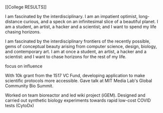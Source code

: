 [[College RESULTS]]

I am fascinated by the interdisciplinary. I am an impatient optimist, long-distance curious, and a speck on an infinitesimal slice of a beautiful planet. I am a student, an artist, a hacker and a scientist; and I want to spend my life chasing horizons.

I am fascinated by the interdisciplinary frontiers of the recently possible, gems of conceptual beauty arising from computer science, design, biology, and contemporary art. I am at once a student, an artist, a hacker and a scientist: and I want to chase horizons for the rest of my life.


focus on influence 

With 10k grant from the 1517 VC Fund, developing application to make scientific protocols more accessible. Gave talk at MIT Media Lab's Global Community Bio Summit.

Worked on team bioreactor and led wiki project (iGEM). Designed and carried out synthetic biology experiments towards rapid low-cost COVID tests (CytoDx)

